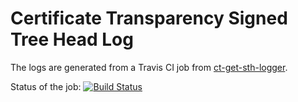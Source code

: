 # Certificate Transparency Signed Tree Head Log

The logs are generated from a Travis CI job from [ct-get-sth-logger](https://github.com/secret-castle/ct-get-sth-logger).

Status of the job: [![Build Status](https://travis-ci.org/secret-castle/ct-get-sth-logger.svg?branch=master)](https://travis-ci.org/secret-castle/ct-get-sth-logger)
